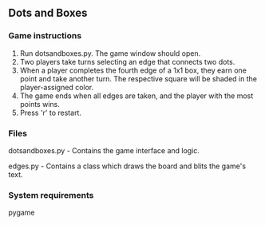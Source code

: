 ## Dots and Boxes

### Game instructions
1. Run dotsandboxes.py. The game window should open.
1. Two players take turns selecting an edge that connects two dots.
2. When a player completes the fourth edge of a 1x1 box, they earn one point and take another turn. The respective square will be shaded in the player-assigned color. 
3. The game ends when all edges are taken, and the player with the most points wins. 
4. Press 'r' to restart.

### Files
dotsandboxes.py - Contains the game interface and logic.

edges.py - Contains a class which draws the board and blits the game's text.

### System requirements
pygame
